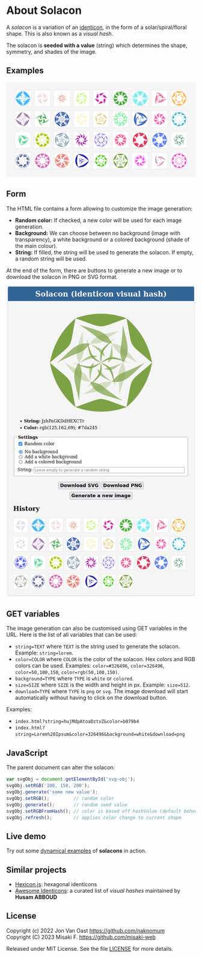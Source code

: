 # About Solacon

A *solacon* is a variation of an [identicon](https://en.wikipedia.org/wiki/Identicon), in the form of a solar/spiral/floral shape. This is also known as a *visual hash*.

The solacon is **seeded with a value** (string) which determines the shape, symmetry, and shades of the image.

## Examples

![Solacon examples](screenshots/solacon-examples.png)

## Form

The HTML file contains a form allowing to customize the image generation:

- **Random color:** If checked, a new color will be used for each image generation.
- **Background:** We can choose between no background (image with transparency), a white background or a colored background (shade of the main colour).
- **String:** If filled, the string will be used to generate the solacon. If empty, a random string will be used.

At the end of the form, there are buttons to generate a new image or to download the solacon in PNG or SVG format.

![Solacon form](screenshots/solacon-form.png)

## GET variables

The image generation can also be customised using GET variables in the URL. Here is the list of all variables that can be used:

- `string=TEXT` where `TEXT` is the string used to generate the solacon. Example: `string=lorem`.
- `color=COLOR` where `COLOR` is the color of the solacon. Hex colors and RGB colors can be used. Examples: `color=#326496`, `color=326496`, `color=50,100,150`, `color=rgb(50,100,150)`.
- `background=TYPE` where `TYPE` is `white` or `colored`.
- `size=SIZE` where `SIZE` is the width and height in px. Example: `size=512`.
- `download=TYPE` where `TYPE` is `png` or `svg`. The image download will start automatically without having to click on the download button.

Examples:

- `index.html?string=hujMdpAtoaDztvZ&color=b079b4`
- `index.html?string=Lorem%20Ipsum&color=326496&background=white&download=png`

## JavaScript

The parent document can alter the solacon:

```javascript
var svgObj = document.getElementById('svg-obj');
svgObj.setRGB('100, 150, 200');
svgObj.generate('some new value');
svgObj.setRGB();         // random color
svgObj.generate();       // random seed value
svgObj.setRGBFromHash(); // color is based off hashValue (default behavior)
svgObj.refresh();        // applies color change to current shape
```

## Live demo

Try out some [dynamical examples](https://misaki-web.github.io/solacon/) of **solacons** in action.

## Similar projects

- [Hexicon.js](https://github.com/naknomum/hexicon): hexagonal identicons
- [Awesome Identicons](https://github.com/drhus/awesome-identicons): a curated list of *visual hashes* maintained by **Husam ABBOUD**

## License

Copyright (c) 2022  Jon Van Oast <https://github.com/naknomum>  
Copyright (C) 2023  Misaki F. <https://github.com/misaki-web>

Released under MIT License. See the file [LICENSE](LICENSE) for more details.